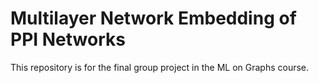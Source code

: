 # Multilayer Network Embedding of PPI Networks
This repository is for the final group project in the ML on Graphs course.
